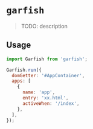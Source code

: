 # `garfish`

> TODO: description

## Usage

```js
import Garfish from 'garfish';

Garfish.run({
  domGetter: '#AppContainer',
  apps: [
    {
      name: 'app',
      entry: 'xx.html',
      activeWhen: '/index',
    },
  ],
});
```
